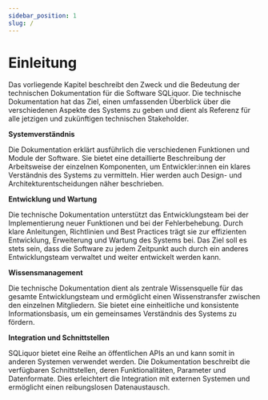 ```yaml
---
sidebar_position: 1
slug: /
---
```


# Einleitung

Das vorliegende Kapitel beschreibt den Zweck und die Bedeutung der technischen Dokumentation für die Software SQLiquor. Die technische Dokumentation hat das Ziel, einen umfassenden Überblick über die verschiedenen Aspekte des Systems zu geben und dient als Referenz für alle jetzigen und zukünftigen technischen Stakeholder.

**Systemverständnis**

Die Dokumentation erklärt ausführlich die verschiedenen Funktionen und Module der Software. Sie bietet eine detaillierte Beschreibung der Arbeitsweise der einzelnen Komponenten, um Entwickler:innen ein klares Verständnis des Systems zu vermitteln. Hier werden auch Design- und Architekturentscheidungen näher beschrieben.

**Entwicklung und Wartung**

Die technische Dokumentation unterstützt das Entwicklungsteam bei der Implementierung neuer Funktionen und bei der Fehlerbehebung. Durch klare Anleitungen, Richtlinien und Best Practices trägt sie zur effizienten Entwicklung, Erweiterung und Wartung des Systems bei. Das Ziel soll es stets sein, dass die Software zu jedem Zeitpunkt auch durch ein anderes Entwicklungsteam verwaltet und weiter entwickelt werden kann. 

**Wissensmanagement**

Die technische Dokumentation dient als zentrale Wissensquelle für das gesamte Entwicklungsteam und ermöglicht einen Wissenstransfer zwischen den einzelnen Mitgliedern. Sie bietet eine einheitliche und konsistente Informationsbasis, um ein gemeinsames Verständnis des Systems zu fördern.

**Integration und Schnittstellen**

SQLiquor bietet eine Reihe an öffentlichen APIs an und kann somit in anderen Systemen verwendet werden. Die Dokumentation beschreibt die verfügbaren Schnittstellen, deren Funktionalitäten, Parameter und Datenformate. Dies erleichtert die Integration mit externen Systemen und ermöglicht einen reibungslosen Datenaustausch.
